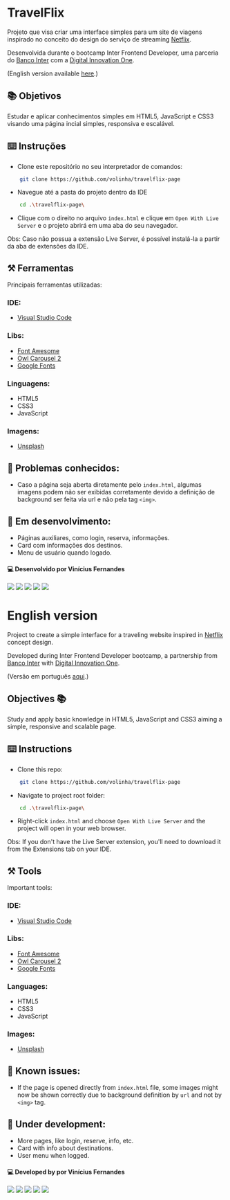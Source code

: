 # TravelFlix 

Projeto que visa criar uma interface simples para um site de viagens inspirado no conceito do design do serviço de streaming [Netflix](https://www.netflix.com).

Desenvolvida durante o bootcamp Inter Frontend Developer, uma parceria do [Banco Inter](https://www.bancointer.com.br/) com a [Digital Innovation One](https://dio.me).

(English version available [here](#english-version).)

## 📚 Objetivos 
Estudar e aplicar conhecimentos simples em HTML5, JavaScript e CSS3 visando uma página incial simples, responsiva e escalável.

## ⌨️ Instruções 
- Clone este repositório no seu interpretador de comandos:
```bash
    git clone https://github.com/volinha/travelflix-page
```

- Navegue até a pasta do projeto dentro da IDE
```bash
    cd .\travelflix-page\
```

- Clique com o direito no arquivo `index.html` e clique em `Open With Live Server` e o projeto abrirá em uma aba do seu navegador. 

Obs: Caso não possua a extensão Live Server, é possível instalá-la a partir da aba de extensões da IDE.

## ⚒️ Ferramentas 
Principais ferramentas utilizadas:
### IDE:
- [Visual Studio Code](https://code.visualstudio.com)

### Libs:
- [Font Awesome](https://fontawesome.com)
- [Owl Carousel 2](https://owlcarousel2.github.io/OwlCarousel2/)
- [Google Fonts](https://fonts.google.com)

### Linguagens:
- HTML5
- CSS3
- JavaScript

### Imagens: 
- [Unsplash](https://unsplash.com)

## 🚧 Problemas conhecidos:
- Caso a página seja aberta diretamente pelo `index.html`, algumas imagens podem não ser exibidas corretamente devido a definição de background ser feita via url e não pela tag `<img>`.
## 🚀 Em desenvolvimento:

- Páginas auxiliares, como login, reserva, informações.
- Card com informações dos destinos.
- Menu de usuário quando logado.

#### 💻 Desenvolvido por Vinícius Fernandes
[<img src = "https://img.shields.io/badge/facebook-%231877F2.svg?&style=for-the-badge&logo=facebook&logoColor=white">](https://www.facebook.com/viniciusfvb)
[<img src="https://img.shields.io/badge/linkedin-%230077B5.svg?&style=for-the-badge&logo=linkedin&logoColor=white" />](https://www.linkedin.com/in/viniciusfernandesdev/)
[<img src="https://img.shields.io/badge/twitter-%231DA1F2.svg?&style=for-the-badge&logo=twitter&logoColor=white" />](https://twitter.com/volafernandes)
[<img src="https://img.shields.io/badge/GitHub-100000?style=for-the-badge&logo=github&logoColor=white" />](https://www.github.com/volinha)
<a href = "mailto:viniciusfernandesdev@gmail.com"><img src="https://img.shields.io/badge/-Gmail-%23333?style=for-the-badge&logo=gmail&logoColor=white" target="_blank"></a>
<br />
#

# English version

Project to create a simple interface for a traveling website inspired in [Netflix](https://www.netflix.com) concept design.

Developed during Inter Frontend Developer bootcamp, a partnership from [Banco Inter](https://www.bancointer.com.br/) with [Digital Innovation One](https://dio.me).

(Versão em português [aqui](#travelflix).)

## Objectives 📚
Study and apply basic knowledge in HTML5, JavaScript and CSS3 aiming a simple, responsive and scalable page.

## ⌨️ Instructions 
- Clone this repo:
```bash
    git clone https://github.com/volinha/travelflix-page
```

- Navigate to project root folder:
```bash
    cd .\travelflix-page\
```

- Right-click `index.html` and choose `Open With Live Server` and the project will open in your web browser. 

Obs: If you don't have the Live Server extension, you'll need to download it from the Extensions tab on your IDE.

## ⚒️ Tools 
Important tools:
### IDE:
- [Visual Studio Code](https://code.visualstudio.com)

### Libs:
- [Font Awesome](https://fontawesome.com)
- [Owl Carousel 2](https://owlcarousel2.github.io/OwlCarousel2/)
- [Google Fonts](https://fonts.google.com)

### Languages:
- HTML5
- CSS3
- JavaScript

### Images: 
- [Unsplash](https://unsplash.com)

## 🚧 Known issues:
- If the page is opened directly from `index.html` file, some images might now be shown correctly due to background definition by `url` and not by `<img>` tag.

## 🚀 Under development:

- More pages, like login, reserve, info, etc.
- Card with info about destinations.
- User menu when logged.

#### 💻 Developed by por Vinícius Fernandes
[<img src = "https://img.shields.io/badge/facebook-%231877F2.svg?&style=for-the-badge&logo=facebook&logoColor=white">](https://www.facebook.com/viniciusfvb)
[<img src="https://img.shields.io/badge/linkedin-%230077B5.svg?&style=for-the-badge&logo=linkedin&logoColor=white" />](https://www.linkedin.com/in/viniciusfernandesdev/)
[<img src="https://img.shields.io/badge/twitter-%231DA1F2.svg?&style=for-the-badge&logo=twitter&logoColor=white" />](https://twitter.com/volafernandes)
[<img src="https://img.shields.io/badge/GitHub-100000?style=for-the-badge&logo=github&logoColor=white" />](https://www.github.com/volinha)
<a href = "mailto:viniciusfernandesdev@gmail.com"><img src="https://img.shields.io/badge/-Gmail-%23333?style=for-the-badge&logo=gmail&logoColor=white" target="_blank"></a>
<br />
